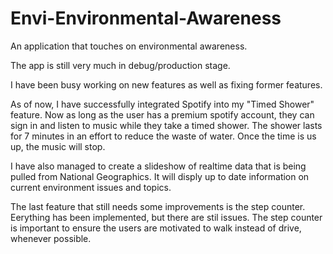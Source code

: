 # Envi-Environmental-Awareness
An application that touches on environmental awareness.

The app is still very much in debug/production stage.

I have been busy working on new features as well as fixing former features. 

As of now, I have successfully integrated Spotify into my "Timed Shower" feature. Now as long as the user has a premium spotify account, they can sign in and listen to music while they take a timed shower. The shower lasts for 7 minutes in an effort to reduce the waste of water. Once the time is us up, the music will stop.

I have also managed to create a slideshow of realtime data that is being pulled from National Geographics. It will disply up to date information on current environment issues and topics.

The last feature that still needs some improvements is the step counter. Eerything has been implemented, but there are stil issues. The step counter is important to ensure the users are motivated to walk instead of drive, whenever possible.

